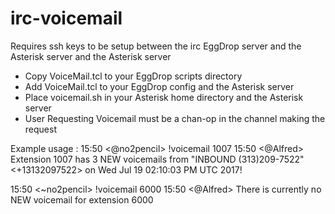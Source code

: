 # irc-voicemail

Requires ssh keys to be setup between the irc EggDrop server and the Asterisk server and the Asterisk server

* Copy VoiceMail.tcl to your EggDrop scripts directory
* Add VoiceMail.tcl to your EggDrop config and the Asterisk server
* Place voicemail.sh in your Asterisk home directory and the Asterisk server
* User Requesting Voicemail must be a chan-op in the channel making the request 

Example usage :
15:50 <@no2pencil> !voicemail 1007
15:50 <@Alfred> Extension 1007 has 3 NEW voicemails from "INBOUND (313)209-7522" <+13132097522> on Wed Jul 19 02:10:03 PM UTC 2017!

15:50 <~no2pencil> !voicemail 6000
15:50 <@Alfred> There is currently no NEW voicemail for extension 6000

